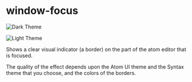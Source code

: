 # window-focus

![Dark Theme](https://user-images.githubusercontent.com/11145398/72025138-25533900-32b2-11ea-97bd-399dd6d8c76c.gif)

![Light Theme](https://user-images.githubusercontent.com/11145398/72025169-3dc35380-32b2-11ea-99fc-b89e4fb7befb.gif)

Shows a clear visual indicator (a border) on the part of the atom editor 
that is focused.

The quality of the effect depends upon the Atom UI theme and the Syntax theme
that you choose, and the colors of the borders.